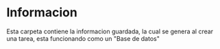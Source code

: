 # Informacion

Esta carpeta contiene la informacion guardada, la cual se genera al crear una tarea, esta funcionando como un "Base de datos"
